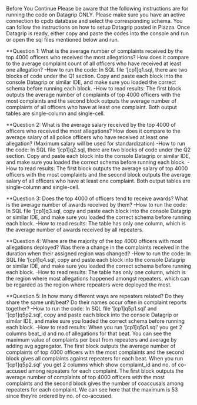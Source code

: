 Before You Continue
Please be aware that the following instructions are for running the code on Datagrip ONLY. 
Please make sure you have an active connection to cpdb database and select the corresponding schema. You can follow the instructions on how to setup Datagrip posted in Piazza. Once Datagrip is ready, either copy and paste the codes into the console and run or open the sql files mentioned below and run. 

**Question 1: What is the average number of complaints received by the top 4000 officers who received the most allegations? How does it compare to the average complaint count of all officers who have received at least one allegation?
-How to run the code: In SQL file ‘[cp1]q1.sql, there are two blocks of code under the Q1 section. Copy and paste each block into the console Datagrip or similar IDE, and make sure you loaded the correct schema before running each block.
-How to read results: The first block outputs the average number of complaints of top 4000 officers with the most complaints and the second block outputs the average number of complaints of all officers who have at least one complaint. Both output tables are single-column and single-cell. 
 
**Question 2: What is the average salary received by the top 4000 of officers who received the most allegations? How does it compare to the average salary of all police officers who have received at least one allegation? (Maximum salary will be used for standardization)
-How to run the code: In SQL file ‘[cp1]q2.sql, there are two blocks of code under the Q2 section. Copy and paste each block into the console Datagrip or similar IDE, and make sure you loaded the correct schema before running each block.
-How to read results: The first block outputs the average salary of top 4000 officers with the most complaints and the second block outputs the average salary of all officers who have at least one complaint. Both output tables are single-column and single-cell. 
 
**Question 3: Does the top 4000 of officers tend to receive awards? What is the average number of awards received by them?
-How to run the code: In SQL file ‘[cp1]q3.sql, copy and paste each block into the console Datagrip or similar IDE, and make sure you loaded the correct schema before running each block.
-How to read results: The table has only one column, which is the average number of awards received by all repeaters. 
 
**Question 4: Where are the majority of the top 4000 officers with most allegations deployed? Was there a change in the complaints received in the duration when their assigned region was changed?
-How to run the code:  In SQL file ‘[cp1]q4.sql, copy and paste each block into the console Datagrip or similar IDE, and make sure you loaded the correct schema before running each block.
-How to read results: The table has only one column, which is the region where most allegations happened amongst repeaters, which can be regarded as the region where repeaters were deployed the most. 
 
**Question 5: In how many different ways are repeaters related? Do they share the same unit/beat? Do their names occur often in complaint reports together?
-How to run the code: In SQL file ‘[cp1]q5p1.sql’ and ‘[cp1]q5p2.sql’, copy and paste each block into the console Datagrip or similar IDE, and make sure you loaded the correct schema before running each block.
-How to read results: 
When you run ‘[cp1]q5p1.sql’ you get 2 columns beat_id and no.of allegations for that beat. You can see the maximum value of complaints per beat from repeaters and average by adding avg aggregator. The first block outputs the average number of complaints of top 4000 officers with the most complaints and the second block gives all complaints against repeaters for each beat.
When you run ‘[cp1]q5p2.sql’ you get 2 columns which show complaint_id and no. of co-accused among repeaters for each complaint. The first block outputs the average number of complaints of top 4000 officers with the most complaints and the second block gives the number of coaccusals among repeaters for each complaint. We can see here that the maximum is 53 since they’re ordered by no. of co-accused.
